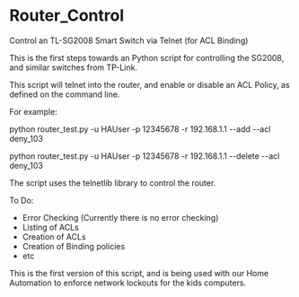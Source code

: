 Router_Control
==============

Control an TL-SG2008 Smart Switch via Telnet (for ACL Binding)

This is the first steps towards an Python script for controlling the SG2008, and similar switches from TP-Link.

This script will telnet into the router, and enable or disable an ACL Policy, as defined on the command line.

For example:

python router_test.py -u HAUser -p 12345678 -r 192.168.1.1 --add --acl deny_103

python router_test.py -u HAUser -p 12345678 -r 192.168.1.1 --delete --acl deny_103

The script uses the telnetlib library to control the router.

To Do:

* Error Checking (Currently there is no error checking)
* Listing of ACLs
* Creation of ACLs
* Creation of Binding policies
* etc

This is the first version of this script, and is being used with our Home Automation to enforce network lockouts for the kids computers.  
